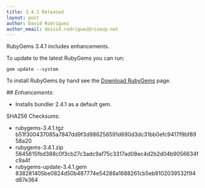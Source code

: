 ```yaml
---
title: 3.4.1 Released
layout: post
author: David Rodríguez
author_email: deivid.rodriguez@riseup.net
---
```


RubyGems 3.4.1 includes enhancements.

To update to the latest RubyGems you can run:

    gem update --system

To install RubyGems by hand see the [Download RubyGems][download] page.


_## Enhancements:_

* Installs bundler 2.4.1 as a default gem.


SHA256 Checksums:

* rubygems-3.4.1.tgz  
  b51f300437085a7847dd9f3d986256591d690d3dc31bb0efc9417f9bf8958a20
* rubygems-3.4.1.zip  
  5845615fbd388c0f3cb27c3adc9af75c3317ad08ec4d2b2d04b9056634fc9a4f
* rubygems-update-3.4.1.gem  
  838281405be0824d50b487774e54288a1688261cb5eb9102039532f94d87e364


[download]: https://rubygems.org/pages/download

